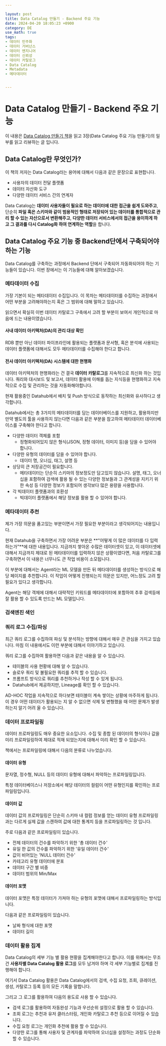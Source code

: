 ```yaml
---

layout: post
title: Data Catalog 만들기 - Backend 주요 기능
date: 2024-04-20 18:05:23 +0900
category: DE
use_math: true
tags:
- 데이터 민주화
- 데이터 거버넌스
- 데이터 엔지니어
- 데이터 신뢰성
- 데이터 카탈로그
- Data Catalog
- Metadata
- 메타데이터


---
```


# Data Catalog 만들기 - Backend 주요 기능

이 내용은 [Data Catalog 만들기 책](https://www.aladin.co.kr/shop/wproduct.aspx?ItemId=272623760&start=slayer)을 읽고 3장(Data Catalog 주요 기능 만들기)의 일부를 읽고 리뷰하는 글 입니다.

## Data Catalog란 무엇인가?

이 책의 저자는 Data Catalog라는 용어에 대해서 다음과 같은 문장으료 표현합니다.

- 사용자의 데이터 전달 플랫폼
- 데이터 자산화 도구
- 다양한 데이터 서비스 간의 연계자

Data Catalog는 **데이터 사용자들이 필요로 하는 데이터에 대한 접근을 쉽게 도와주고**, 단순히 **파일 혹은 스키마와 같이 범용적인 형태로 저장되어 있는 데이터를 통합적으로 관리 할 수 있는 자산으로서 변환해주고**, **다양한 데이터 서비스에서의 접근을 용이하게 하고 그 결과를 다시 Catalog화 하여 연계하는 역할**을 합니다.

## Data Catalog 주요 기능 중 Backend단에서 구축되어야 하는 기능

Data Catalog를 구축하는 과정에서 Backend 단에서 구축되어 자동화되어야 하는 기능들이 있습니다. 이번 장에서는 이 기능들에 대해 알아보겠습니다.

### 메타데이터 수집

가장 기본이 되는 메타데이터 수집입니다. 이 목차는 메타데이터를 수집하는 과정에서 어떤 부분을 고려해야하는지 혹은 그 범위에 대해 말하고 있습니다.

읽으면서 확실히 이번 데이터 카탈로그 구축에서 고려 할 부분이 보여서 개인적으로 마음에 드는 내용이였습니다.

#### 사내 데이터 아키텍처(DA)의 관리 대상 확인

RDB 뿐만 아닌 데이터 파이프라인에 활용되는 플랫폼과 문서형, 혹은 분석에 사용되는 데이터 플랫폼에 대해서도 모두 메타데이터를 수집해야 한다고 합니다.

#### 전사 데이터 아키텍처(DA) 시스템에 대한 현행화

데이터 아키텍처의 현행화라는 건 결국 **데이터 카탈로그**를 지속적으로 최신화 하는 것입니다. 쿼리와 대시보드 및 보고서, 데이터 활용에 이해를 돕는 지식등을 현행화하고 지속적으로 수집 및 관리하는 것을 자동화해야합니다.

현재 활용중인 Datahub에서 배치 및 Push 방식으로 동작하는 최신화와 유사하다고 생각합니다.

Datahub에서는 총 3가지의 메타데이터를 담는 데이터베이스를 지원하고, 활용하지만 만약 별도의 툴을 사용하지 않는다면 다음과 같은 부분을 참고하여 메타데이터 데이터베이스를 구축해야 한다고 합니다.

- 다양한 데이터 객체를 포함
	- 정형화되어있지 않은 형식(JSON, 정형 데이터, 이미지 등)을 담을 수 있어야 합니다.
- 다양한 유형의 데이터를 담을 수 있어야 합니다.
	- 데이터 명, 오너십, 태그, 설명 등
- 상당히 큰 저장공간이 필요합니다.
	- 메타데이터는 단순히 스키마의 정보정도만 담고있지 않습니다. 설명, 태그, 오너십을 포함하여 검색에 활용 될 수 있는 다양한 정보들과 그 관계성을 지키기 위한 속성 등 다양한 정보가 포함되어 생각보다 많은 용량을 사용합니다.
- 각 빅데이터 플랫폼과의 호환성
	- 빅데이터 플랫폼에서 해당 정보를 활용 할 수 있어야 합니다.

### 메타데이터 추천

제가 가장 의문을 품고있는 부분이면서 가장 필요한 부분이라고 생각되어지는 내용입니다.

현재 Datahub을 구축하면서 가장 어려운 부분은 **"어떻게 이 많은 데이터를 다 입력하는가"**에 대한 내용입니다. 지금까지 쌓아온 수많은 데이터셋이 있고, 이 데이터셋에 대해서 지금까지 제대로 된 메타데이터를 입력하지 않은 상황이였다면, 처음 카탈로그를 구축하면서 이 내용은 너무나도 큰 작업 비용이 소모됩니다.

이 부분에 대해서는 Agent라는 ML 모델을 만든 뒤 메타데이터를 생성하는 방식으로 해당 페이지를 추천합니다. 이 작업이 어떻게 진행되는지 의문은 있지만, 어느정도 고려 할 필요가 있다고 생각합니다.

Agent는 해당 객체에 대해서 대략적인 키워드를 메타데이터에 포함하여 추후 검색등에 잘 활용 할 수 있도록 만드는 ML 모델입니다.

### 검색엔진 색인

### 쿼리 로그 수집/파싱

최근 쿼리 로그를 수집하여 파싱 및 분석하는 방향에 대해서 매우 큰 관심을 가지고 있습니다. 마침 이 내용에서도 이런 부분에 대해서 이야기하고 있습니다.

쿼리 로그를 수집하여 활용하면 다음과 같은 내용을 알 수 있습니다.

- 테이블의 사용 현황에 대해 알 수 있습니다.
- 슬로우 쿼리 및 불필요한 쿼리를 추적 할 수 있습니다.
- 프롬프트 방식으로 쿼리를 추천하거나 작성 할 수 있게 됩니다.
- Datahub에서 제공하지만, Lineage를 확인 할 수 있습니다.

AD-HOC 작업을 지속적으로 하다보면 테이블이 계속 쌓이는 상황에 마주하게 됩니다. 이 경우 어떤 데이터가 활용되는 지 알 수 없으면 삭제 및 변형했을 때 어떤 문제가 발생하는지 알기 어려 울 수 있습니다.

### 데이터 프로파일링

데이터 프로파일링도 매우 중요한 요소입니다. 수집 및 종합 된 데이터의 형식이나 값을 미리 프로파일링하여 제대로 적재 되었는지에 대해서 미리 확인 할 수 있습니다.

책에서는 프로파일링에 대해서 다음의 분류로 나누었습니다.

#### 데이터 유형

문자열, 정수형, NULL 등의 데이터 유형에 대해서 파악하는 프로파일링입니다.

특정 데이터베이스나 저장소에서 해당 데이터의 컬럼이 어떤 유형인지를 확인하는 프로파일링입니다.

#### 데이터 값

데이터 값의 프로파일링은 단순히 스키마 내 컬럼 정보를 얻는 데이터 유형 프로파일링과는 다르게 실제 값을 스캔하여 값에 대한 통계치 등을 프로파일링하는 것 입니다.

주로 다음과 같은 프로파일링이 있습니다.

- 전체 데이터의 건수를 파악하기 위한 '총 데이터 건수'
- 유일 한 값의 건수를 파악하기 위한 '유일 데이터 건수'
- 값이 비어있는 'NULL 데이터 건수'
- 카테고리 유형 데이터에 분포
- 데이터 구간 별 비중
- 데이터 범위의 Min/Max

#### 데이터 포맷

데이터 포맷은 특정 데이터가 가져야 하는 유형의 포맷에 대해서 프로파일링하는 방식입니다.

다음과 같은 프로파일링이 있습니다.

- 날짜 형식에 대한 포맷
- 데이터 길이


### 데이터 활용 집계

Data Catalog의 세부 기능 별 활용 현황을 집계해야한다고 합니다. 이를 위해서는 무조건 **사용자별 Data Catalog 활용 로그**를 모두 남겨야 하며 각 세부 기능별로 집계를 진행해야 합니다.

여기서 Data Catalog 활용은 Data Catalog에서의 검색, 수집 요청, 조회, 큐레이션, 생성, 카탈로그 등록 등의 모든 기록을 말합니다. 

그리고 그 로그를 활용하여 다음의 용도로 사용 할 수 있습니다.

- 검색 로그를 활용하여 자동완성 기능과 우선순위 설정으로 활용 할 수 있습니다.
- 조회 로그는 추천과 유저 클러스터링, 개인화 카탈로그 추천 등으로 이어질 수 있습니다.
- 수집 요청 로그는 개인화 추천에 활용 할 수 있습니다.
- 다양한 로그를 통해 사용자 및 관계자를 파악하여 오너십을 설정하는 과정도 단순화 할 수 있습니다.

### 


